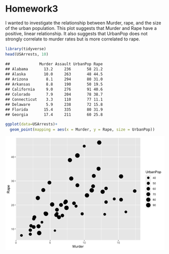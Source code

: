 Homework3
================

I wanted to investigate the relationship between Murder, rape, and the
size of the urban population. This plot suggests that Murder and Rape
have a positive, linear relationship. It also suggests that UrbanPop
does not strongly correlate to murder rates but is more correlated to
rape.

``` r
library(tidyverse)
head(USArrests, 10)
```

    ##             Murder Assault UrbanPop Rape
    ## Alabama       13.2     236       58 21.2
    ## Alaska        10.0     263       48 44.5
    ## Arizona        8.1     294       80 31.0
    ## Arkansas       8.8     190       50 19.5
    ## California     9.0     276       91 40.6
    ## Colorado       7.9     204       78 38.7
    ## Connecticut    3.3     110       77 11.1
    ## Delaware       5.9     238       72 15.8
    ## Florida       15.4     335       80 31.9
    ## Georgia       17.4     211       60 25.8

``` r
ggplot(data=USArrests)+
  geom_point(mapping = aes(x = Murder, y = Rape, size = UrbanPop))
```

![](hw3_files/figure-gfm/unnamed-chunk-1-1.png)<!-- -->
